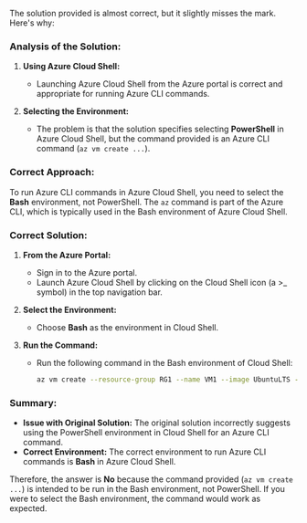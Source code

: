 The solution provided is almost correct, but it slightly misses the mark. Here's why:

### Analysis of the Solution:

1. **Using Azure Cloud Shell:**
   - Launching Azure Cloud Shell from the Azure portal is correct and appropriate for running Azure CLI commands.
   
2. **Selecting the Environment:**
   - The problem is that the solution specifies selecting **PowerShell** in Azure Cloud Shell, but the command provided is an Azure CLI command (`az vm create ...`).

### Correct Approach:

To run Azure CLI commands in Azure Cloud Shell, you need to select the **Bash** environment, not PowerShell. The `az` command is part of the Azure CLI, which is typically used in the Bash environment of Azure Cloud Shell.

### Correct Solution:

1. **From the Azure Portal:**
   - Sign in to the Azure portal.
   - Launch Azure Cloud Shell by clicking on the Cloud Shell icon (a >_ symbol) in the top navigation bar.
   
2. **Select the Environment:**
   - Choose **Bash** as the environment in Cloud Shell.

3. **Run the Command:**
   - Run the following command in the Bash environment of Cloud Shell:
     ```sh
     az vm create --resource-group RG1 --name VM1 --image UbuntuLTS --generate-ssh-keys
     ```

### Summary:

- **Issue with Original Solution:** The original solution incorrectly suggests using the PowerShell environment in Cloud Shell for an Azure CLI command.
- **Correct Environment:** The correct environment to run Azure CLI commands is **Bash** in Azure Cloud Shell.

Therefore, the answer is **No** because the command provided (`az vm create ...`) is intended to be run in the Bash environment, not PowerShell. If you were to select the Bash environment, the command would work as expected.